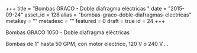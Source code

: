 +++
title = "Bombas GRACO - Doble diafragma eléctricas "
date = "2015-09-24"
asset_id = 128
alias = "bombas-graco-doble-diafragmas-electricas"
metakey = ""
metadesc = ""
featured = 0
draft = true
id = 24
+++
<p>Bombas GRACO 1050 - Doble diafragma eléctricas </p>

<!--more-->
<p>Bombas de 1" hasta 50 GPM, con motor electrico, 120 V o 240 V....</p>
<p> </p>
<p> </p>
<p> </p>
<p> </p>
<p> </p>
<p> </p>
